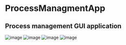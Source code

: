 # ProcessManagmentApp


## Process management GUI application
![image](https://user-images.githubusercontent.com/102687012/232348033-3aedc8b5-e15b-4253-8c10-6dac5ede803d.png)
![image](https://user-images.githubusercontent.com/102687012/232348064-9f801b6c-e3f7-47d2-9daa-db0b75e6d7b2.png)
![image](https://user-images.githubusercontent.com/102687012/232348073-7d56a4e5-3966-41c1-b0ce-40a068ac946a.png)
![image](https://user-images.githubusercontent.com/102687012/232348082-2810bd76-cccd-4d9c-9c0d-efce0fb53ec3.png)

